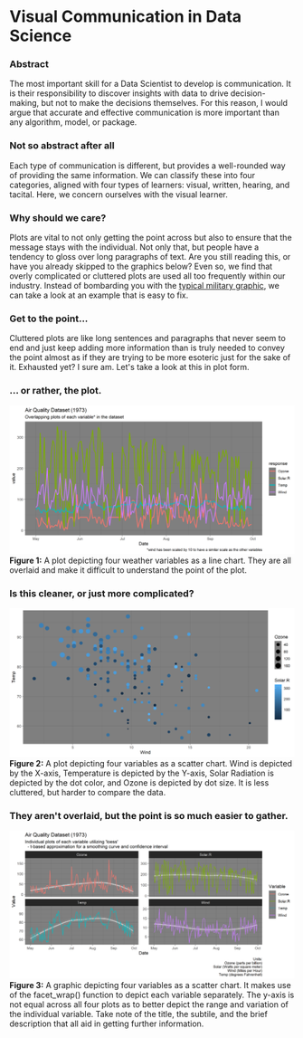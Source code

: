 # Visual Communication in Data Science
### Abstract
The most important skill for a Data Scientist to develop is communication.  It is their responsibility to discover insights with data to drive decision-making, but not to make the decisions themselves.  For this reason, I would argue that accurate and effective communication is more important than any algorithm, model, or package.

### Not so abstract after all
Each type of communication is different, but provides a well-rounded way of providing the same information.  We can classify these into four categories, aligned with four types of learners:  visual, written, hearing, and tacital.  Here, we concern ourselves with the visual learner.

### Why should we care?
Plots are vital to not only getting the point across but also to ensure that the message stays with the individual.  Not only that, but people have a tendency to gloss over long paragraphs of text.  Are you still reading this, or have you already skipped to the graphics below?  Even so, we find that overly complicated or cluttered plots are used all too frequently within our industry.  Instead of bombarding you with the [typical military graphic](https://www.nytimes.com/2010/04/27/world/27powerpoint.html), we can take a look at an example that is easy to fix.

### Get to the point...
Cluttered plots are like long sentences and paragraphs that never seem to end and just keep adding more information than is truly needed to convey the point almost as if they are trying to be more esoteric just for the sake of it.  Exhausted yet?  I sure am.  Let's take a look at this in plot form.

### ... or rather, the plot.
![A plot depicting four weather variables as a line chart.  They are all overlaid and make it difficult to understand the point of the plot.](Plots/Fig11.png)
**Figure 1:**  A plot depicting four weather variables as a line chart.  They are all overlaid and make it difficult to understand the point of the plot.

### Is this cleaner, or just more complicated?
![A plot depicting four variables as a scatter chart.  Wind is depicted by the X-axis, Temperature is depicted by the Y-axis, Solar Radiation is depicted by the dot color, and Ozone is depicted by dot size.  It is less cluttered, but harder to compare the data.](Plots/Fig14.png)
**Figure 2:**  A plot depicting four variables as a scatter chart.  Wind is depicted by the X-axis, Temperature is depicted by the Y-axis, Solar Radiation is depicted by the dot color, and Ozone is depicted by dot size.  It is less cluttered, but harder to compare the data.

### They aren't overlaid, but the point is so much easier to gather.
![A graphic depicting four variables as a scatter chart.  It makes use of the facet_wrap() function to depict each variable separately.  The y-axis is not equal across all four plots as to better depict the range and variation of the individual variable.  Take note of the title, the subtile, and the brief description that all aid in getting further information.](Plots/Fig12.png)
**Figure 3:** A graphic depicting four variables as a scatter chart.  It makes use of the facet_wrap() function to depict each variable separately.  The y-axis is not equal across all four plots as to better depict the range and variation of the individual variable.  Take note of the title, the subtile, and the brief description that all aid in getting further information.

